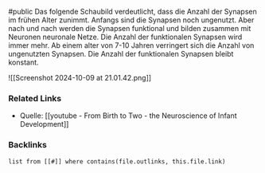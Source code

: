 #public
Das folgende Schaubild verdeutlicht, dass die Anzahl der Synapsen im frühen Alter zunimmt. Anfangs sind die Synapsen noch ungenutzt. Aber nach und nach werden die Synapsen funktional und bilden zusammen mit Neuronen neuronale Netze. Die Anzahl der funktionalen Synapsen wird immer mehr.
Ab einem alter von 7-10 Jahren verringert sich die Anzahl von ungenutzten Synapsen. Die Anzahl der funktionalen Synapsen bleibt konstant. 

![[Screenshot 2024-10-09 at 21.01.42.png]]

### Related Links
- Quelle: [[youtube - From Birth to Two - the Neuroscience of Infant Development]]



### Backlinks
```dataview 
list from [[#]] where contains(file.outlinks, this.file.link)
```

